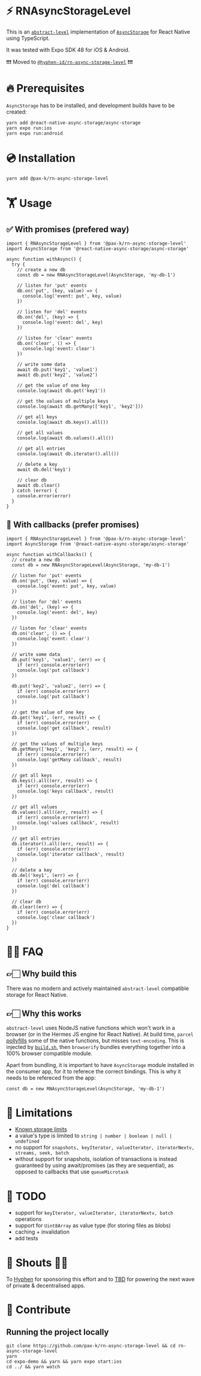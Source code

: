 # ⚡️ RNAsyncStorageLevel

This is an [`abstract-level`](https://github.com/Level/abstract-level) implementation of [`AsyncStorage`](https://react-native-async-storage.github.io/async-storage/) for React Native using TypeScript.

It was tested with Expo SDK 48 for iOS & Android.

❗️❗️❗️ Moved to [`@hyphen-id/rn-async-storage-level`](https://www.npmjs.com/package/@hyphen-id/rn-async-storage-level) ❗️❗️❗️

# 🔥 Prerequisites

`AsyncStorage` has to be installed, and development builds have to be created:

```
yarn add @react-native-async-storage/async-storage
yarn expo run:ios
yarn expo run:android
```

# 💿 Installation

```
yarn add @pax-k/rn-async-storage-level
```

# 🏋️ Usage

## ✅ With promises (prefered way)

```
import { RNAsyncStorageLevel } from '@pax-k/rn-async-storage-level'
import AsyncStorage from '@react-native-async-storage/async-storage'

async function withAsync() {
  try {
    // create a new db
    const db = new RNAsyncStorageLevel(AsyncStorage, 'my-db-1')

    // listen for 'put' events
    db.on('put', (key, value) => {
      console.log('event: put', key, value)
    })

    // listen for 'del' events
    db.on('del', (key) => {
      console.log('event: del', key)
    })

    // listen for 'clear' events
    db.on('clear', () => {
      console.log('event: clear')
    })

    // write some data
    await db.put('key1', 'value1')
    await db.put('key2', 'value2')

    // get the value of one key
    console.log(await db.get('key1'))

    // get the values of multiple keys
    console.log(await db.getMany(['key1', 'key2']))

    // get all keys
    console.log(await db.keys().all())

    // get all values
    console.log(await db.values().all())

    // get all entries
    console.log(await db.iterator().all())

    // delete a key
    await db.del('key1')

    // clear db
    await db.clear()
  } catch (error) {
    console.error(error)
  }
}

```

## 🌝 With callbacks (prefer promises)

```
import { RNAsyncStorageLevel } from '@pax-k/rn-async-storage-level'
import AsyncStorage from '@react-native-async-storage/async-storage'

async function withCallbacks() {
  // create a new db
  const db = new RNAsyncStorageLevel(AsyncStorage, 'my-db-1')

  // listen for 'put' events
  db.on('put', (key, value) => {
    console.log('event: put', key, value)
  })

  // listen for 'del' events
  db.on('del', (key) => {
    console.log('event: del', key)
  })

  // listen for 'clear' events
  db.on('clear', () => {
    console.log('event: clear')
  })

  // write some data
  db.put('key1', 'value1', (err) => {
    if (err) console.error(err)
    console.log('put callback')
  })

  db.put('key2', 'value2', (err) => {
    if (err) console.error(err)
    console.log('put callback')
  })

  // get the value of one key
  db.get('key1', (err, result) => {
    if (err) console.error(err)
    console.log('get callback', result)
  })

  // get the values of multiple keys
  db.getMany(['key1', 'key2'], (err, result) => {
    if (err) console.error(err)
    console.log('getMany callback', result)
  })

  // get all keys
  db.keys().all((err, result) => {
    if (err) console.error(err)
    console.log('keys callback', result)
  })

  // get all values
  db.values().all((err, result) => {
    if (err) console.error(err)
    console.log('values callback', result)
  })

  // get all entries
  db.iterator().all((err, result) => {
    if (err) console.error(err)
    console.log('iterator callback', result)
  })

  // delete a key
  db.del('key1', (err) => {
    if (err) console.error(err)
    console.log('del callback')
  })

  // clear db
  db.clear((err) => {
    if (err) console.error(err)
    console.log('clear callback')
  })
}

```

# 🙋‍♂️ FAQ

## 👉🏻 Why build this

There was no modern and actively maintained `abstract-level` compatible storage for React Native.

## 👉🏻 Why this works

`abstract-level` uses NodeJS native functions which won't work in a browser (or in the Hermes JS engine for React Native). At build time, `parcel` [pollyfills](https://parceljs.org/features/node-emulation#polyfilling-%26-excluding-builtin-node-modules) some of the native functions, but misses `text-encoding`. This is injected by [`build.sh`](build.sh), then `browserify` bundles everything together into a 100% browser compatible module.

Apart from bundling, it is important to have `AsyncStorage` module installed in the consumer app, for it to referece the correct bindings. This is why it needs to be refereced from the app:

```
const db = new RNAsyncStorageLevel(AsyncStorage, 'my-db-1')
```

# 🚧 Limitations

- [Known storage limits](https://react-native-async-storage.github.io/async-storage/docs/limits)
- a value's type is limited to `string | number | boolean | null | undefined`
- no support for `snapshots, keyIterator, valueIterator, iteratorNextv, streams, seek, batch`
- without support for snapshots, isolation of transactions is instead guaranteed by using await/promises (as they are sequential), as opposed to callbacks that use `queueMicrotask`

# 👷 TODO

- support for `keyIterator, valueIterator, iteratorNextv, batch` operations
- support for `Uint8Array` as value type (for storing files as blobs)
- caching + invalidation
- add tests

# 🌈 Shouts 👏🏻

To [Hyphen](https://hyphen.id/) for sponsoring this effort and to [TBD](https://www.tbd.website/) for powering the next wave of private & decentralised apps.

# 👋 Contribute

## Running the project locally

```
git clone https://github.com/pax-k/rn-async-storage-level && cd rn-async-storage-level
yarn
cd expo-demo && yarn && yarn expo start:ios
cd ../ && yarn watch
```
